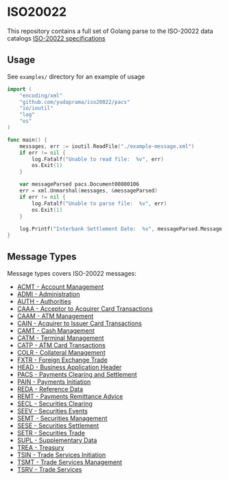 # ISO20022

This repository contains a full set of Golang parse to the ISO-20022 data catalogs [ISO-20022 specifications](https://www.iso20022.org/full_catalogue.page)

## Usage

See `examples/` directory for an example of usage

```go
import (
	"encoding/xml"
	"github.com/yudaprama/iso20022/pacs"
	"io/ioutil"
	"log"
	"os"
)

func main() {
	messages, err := ioutil.ReadFile("./example-message.xml")
	if err != nil {
		log.Fatalf("Unable to read file:  %v", err)
		os.Exit(1)
	}

	var messageParsed pacs.Document00800106
	err = xml.Unmarshal(messages, &messageParsed)
	if err != nil {
		log.Fatalf("Unable to parse file:  %v", err)
		os.Exit(1)
	}
	
	log.Printf("Interbank Settlement Date:  %v", messageParsed.Message.GroupHeader.InterbankSettlementDate)
}

```

## Message Types

Message types covers ISO-20022 messages:

* [ACMT - Account Management](https://github.com/yudaprama/iso20022/tree/master/acmt)
* [ADMI - Administration](https://github.com/yudaprama/iso20022/tree/master/admi)
* [AUTH - Authorities](https://github.com/yudaprama/iso20022/tree/master/auth)
* [CAAA - Acceptor to Acquirer Card Transactions](https://github.com/yudaprama/iso20022/tree/master/caaa)
* [CAAM - ATM Management](https://github.com/yudaprama/iso20022/tree/master/caam)
* [CAIN - Acquirer to Issuer Card Transactions](https://github.com/yudaprama/iso20022/tree/master/cain)
* [CAMT - Cash Management](https://github.com/yudaprama/iso20022/tree/master/camt)
* [CATM - Terminal Management](https://github.com/yudaprama/iso20022/tree/master/catm)
* [CATP - ATM Card Transactions](https://github.com/yudaprama/iso20022/tree/master/catp)
* [COLR - Collateral Management](https://github.com/yudaprama/iso20022/tree/master/colr)
* [FXTR - Foreign Exchange Trade](https://github.com/yudaprama/iso20022/tree/master/fxtr)
* [HEAD - Business Application Header](https://github.com/yudaprama/iso20022/tree/master/head)
* [PACS - Payments Clearing and Settlement](https://github.com/yudaprama/iso20022/tree/master/pacs)
* [PAIN - Payments Initiation](https://github.com/yudaprama/iso20022/tree/master/pain)
* [REDA - Reference Data](https://github.com/yudaprama/iso20022/tree/master/reda)
* [REMT - Payments Remittance Advice](https://github.com/yudaprama/iso20022/tree/master/remt)
* [SECL - Securities Clearing](https://github.com/yudaprama/iso20022/tree/master/secl)
* [SEEV - Securities Events](https://github.com/yudaprama/iso20022/tree/master/seev)
* [SEMT - Securities Management](https://github.com/yudaprama/iso20022/tree/master/semt)
* [SESE - Securities Settlement](https://github.com/yudaprama/iso20022/tree/master/sese)
* [SETR - Securities Trade](https://github.com/yudaprama/iso20022/tree/master/setr)
* [SUPL - Supplementary Data](https://github.com/yudaprama/iso20022/tree/master/supl)
* [TREA - Treasury](https://github.com/yudaprama/iso20022/tree/master/trea)
* [TSIN - Trade Services Initiation](https://github.com/yudaprama/iso20022/tree/master/tsin)
* [TSMT - Trade Services Management](https://github.com/yudaprama/iso20022/tree/master/tsmt)
* [TSRV - Trade Services](https://github.com/yudaprama/iso20022/tree/master/tsrv)

